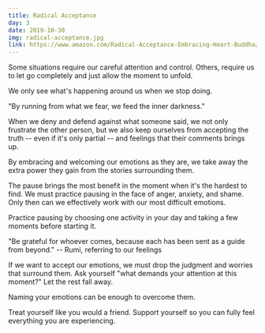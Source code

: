 ```yaml
---
title: Radical Acceptance
day: 3
date: 2019-10-30
img: radical-acceptance.jpg
link: https://www.amazon.com/Radical-Acceptance-Embracing-Heart-Buddha/dp/0553380990
---
```


Some situations require our careful attention and control. Others, require us
to let go completely and just allow the moment to unfold.

We only see what's happening around us when we stop doing.

"By running from what we fear, we feed the inner darkness."

When we deny and defend against what someone said, we not only frustrate
the other person, but we also keep ourselves from accepting the truth -- even if
it's only partial -- and feelings that their comments brings up.

By embracing and welcoming our emotions as they are, we take away the extra
power they gain from the stories surrounding them.

The pause brings the most benefit in the moment when it's the hardest to find.
We must practice pausing in the face of anger, anxiety, and shame. Only then can
we effectively work with our most difficult emotions.

Practice pausing by choosing one activity in your day and taking a few moments
before starting it.

"Be grateful for whoever comes, because each has been sent as a guide from beyond."
-- Rumi, referring to our feelings

If we want to accept our emotions, we must drop the judgment and worries that
surround them. Ask yourself "what demands your attention at this moment?" Let
the rest fall away.

Naming your emotions can be enough to overcome them.

Treat yourself like you would a friend. Support yourself so you can fully feel
everything you are experiencing.

